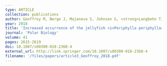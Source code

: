 ```yaml
---
type: ARTICLE
collection: publications
author: Geoffroy M, Berge J, Majaneva S, Johnsen G, <strong>Langbehn TJ</strong>, Cottier F, Mogstad A, Zolich A & Last K
year: 2018
title: 'Increased occurrence of the jellyfish <i>Periphylla periphylla</i> in the European high Arctic'
journal: 'Polar Biology'
volume: 41
pages: 2615-2619
doi: 10.1007/s00300-018-2368-4
external_url: http://link.springer.com/10.1007/s00300-018-2368-4
filename: '/files/papers/article3_Geoffroy_2018.pdf'
---
```

